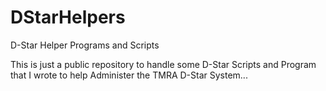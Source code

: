 # DStarHelpers
D-Star Helper Programs and Scripts

This is just a public repository to handle some D-Star Scripts and Program that I wrote to help Administer the TMRA D-Star System...

